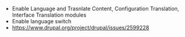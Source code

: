 * Enable Language and Trasnlate Content, Configuration Translation, Interface Translation modules
* Enable language switch
* https://www.drupal.org/project/drupal/issues/2599228
